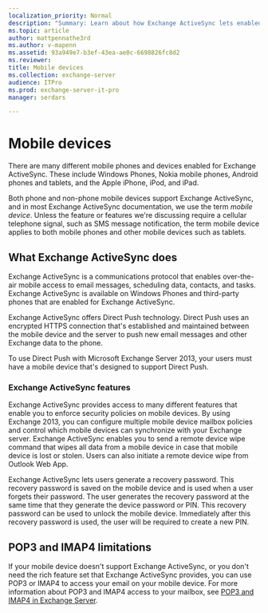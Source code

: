 ```yaml
---
localization_priority: Normal
description: "Summary: Learn about how Exchange ActiveSync lets enabled mobile devices access a user's Microsoft Exchange mailbox data any time, anywhere."
ms.topic: article
author: mattpennathe3rd
ms.author: v-mapenn
ms.assetid: 93a949e7-b3ef-43ea-ae0c-6698826fc8d2
ms.reviewer: 
title: Mobile devices
ms.collection: exchange-server
audience: ITPro
ms.prod: exchange-server-it-pro
manager: serdars

---
```


# Mobile devices

There are many different mobile phones and devices enabled for Exchange ActiveSync. These include Windows Phones, Nokia mobile phones, Android phones and tablets, and the Apple iPhone, iPod, and iPad.

Both phone and non-phone mobile devices support Exchange ActiveSync, and in most Exchange ActiveSync documentation, we use the term *mobile device*. Unless the feature or features we're discussing require a cellular telephone signal, such as SMS message notification, the term mobile device applies to both mobile phones and other mobile devices such as tablets.

## What Exchange ActiveSync does

Exchange ActiveSync is a communications protocol that enables over-the-air mobile access to email messages, scheduling data, contacts, and tasks. Exchange ActiveSync is available on Windows Phones and third-party phones that are enabled for Exchange ActiveSync.

Exchange ActiveSync offers Direct Push technology. Direct Push uses an encrypted HTTPS connection that's established and maintained between the mobile device and the server to push new email messages and other Exchange data to the phone.

To use Direct Push with Microsoft Exchange Server 2013, your users must have a mobile device that's designed to support Direct Push.

### Exchange ActiveSync features

Exchange ActiveSync provides access to many different features that enable you to enforce security policies on mobile devices. By using Exchange 2013, you can configure multiple mobile device mailbox policies and control which mobile devices can synchronize with your Exchange server. Exchange ActiveSync enables you to send a remote device wipe command that wipes all data from a mobile device in case that mobile device is lost or stolen. Users can also initiate a remote device wipe from Outlook Web App.

Exchange ActiveSync lets users generate a recovery password. This recovery password is saved on the mobile device and is used when a user forgets their password. The user generates the recovery password at the same time that they generate the device password or PIN. This recovery password can be used to unlock the mobile device. Immediately after this recovery password is used, the user will be required to create a new PIN.

## POP3 and IMAP4 limitations

If your mobile device doesn't support Exchange ActiveSync, or you don't need the rich feature set that Exchange ActiveSync provides, you can use POP3 or IMAP4 to access your email on your mobile device. For more information about POP3 and IMAP4 access to your mailbox, see [POP3 and IMAP4 in Exchange Server](../../clients/pop3-and-imap4/pop3-and-imap4.md).

